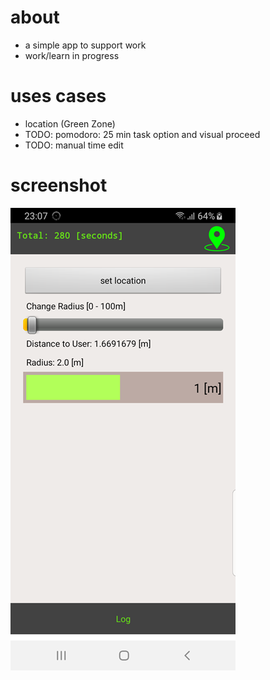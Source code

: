 # about
- a simple app to support work
- work/learn in progress

# uses cases
- location (Green Zone)
- TODO: pomodoro: 25 min task option and visual proceed
- TODO: manual time edit

# screenshot
![daily screenshot](daily-screenshot.png)
